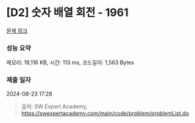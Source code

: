 # [D2] 숫자 배열 회전 - 1961 

[문제 링크](https://swexpertacademy.com/main/code/problem/problemDetail.do?contestProbId=AV5Pq-OKAVYDFAUq) 

### 성능 요약

메모리: 19,116 KB, 시간: 113 ms, 코드길이: 1,563 Bytes

### 제출 일자

2024-08-23 17:28



> 출처: SW Expert Academy, https://swexpertacademy.com/main/code/problem/problemList.do
